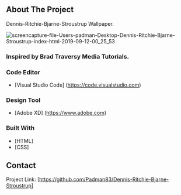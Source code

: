 ## About The Project
Dennis-Ritchie-Bjarne-Stroustrup Wallpaper.

![screencapture-file-Users-padman-Desktop-Dennis-Ritchie-Bjarne-Stroustrup-index-html-2019-09-12-00_25_53](https://user-images.githubusercontent.com/45048950/64717032-17ed9400-d4f6-11e9-9f8b-e43b789c48f1.png)

### Inspired by Brad Traversy Media Tutorials.

### Code Editor
* [Visual Studio Code] (https://code.visualstudio.com)

### Design Tool
* [Adobe XD] (https://www.adobe.com)

### Built With
* [HTML] 
* [CSS]

## Contact

Project Link: [https://github.com/Padman83/Dennis-Ritchie-Bjarne-Stroustrup]
